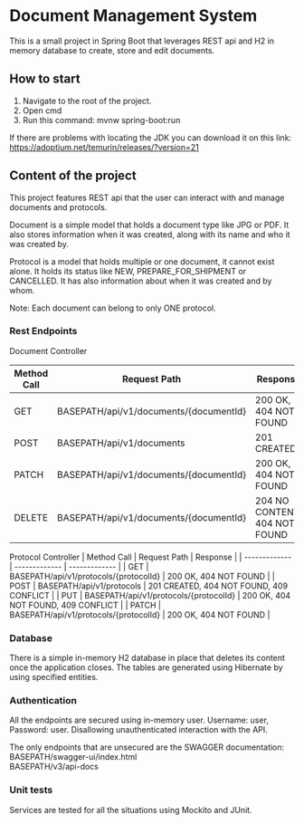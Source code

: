 # Document Management System
This is a small project in Spring Boot that leverages REST api and H2 in memory database to create, store and edit documents.

## How to start
1. Navigate to the root of the project.
2. Open cmd
3. Run this command: mvnw spring-boot:run

If there are problems with locating the JDK you can download it on this link: https://adoptium.net/temurin/releases/?version=21

## Content of the project
This project features REST api that the user can interact with and manage documents and protocols.

Document is a simple model that holds a document type like JPG or PDF.
It also stores information when it was created, along with its name and who it was created by.

Protocol is a model that holds multiple or one document, it cannot exist alone. It holds its status like NEW, PREPARE_FOR_SHIPMENT or CANCELLED. It has also information about when it was created and by whom.

Note: Each document can belong to only ONE protocol.

### Rest Endpoints
Document Controller

| Method Call  | Request Path | Response | 
| ------------- | ------------- | ------------- |
| GET  | BASEPATH/api/v1/documents/{documentId} | 200 OK, 404 NOT FOUND  |
| POST  | BASEPATH/api/v1/documents  | 201 CREATED |
| PATCH  | BASEPATH/api/v1/documents/{documentId}  | 200 OK, 404 NOT FOUND |
| DELETE  | BASEPATH/api/v1/documents/{documentId}  | 204 NO CONTENT, 404 NOT FOUND |

Protocol Controller
| Method Call  | Request Path | Response | 
| ------------- | ------------- | ------------- |
| GET  | BASEPATH/api/v1/protocols/{protocolId} | 200 OK, 404 NOT FOUND  |
| POST  | BASEPATH/api/v1/protocols  | 201 CREATED, 404 NOT FOUND, 409 CONFLICT  |
| PUT  | BASEPATH/api/v1/protocols/{protocolId}  | 200 OK, 404 NOT FOUND, 409 CONFLICT |
| PATCH  | BASEPATH/api/v1/protocols/{protocolId}  | 200 OK, 404 NOT FOUND |

### Database
There is a simple in-memory H2 database in place that deletes its content once the application closes. The tables are generated using Hibernate by using specified entities.

### Authentication
All the endpoints are secured using in-memory user. Username: user, Password: user. Disallowing unauthenticated interaction with the API.

The only endpoints that are unsecured are the SWAGGER documentation:<br>
BASEPATH/swagger-ui/index.html<br>
BASEPATH/v3/api-docs

### Unit tests
Services are tested for all the situations using Mockito and JUnit.
